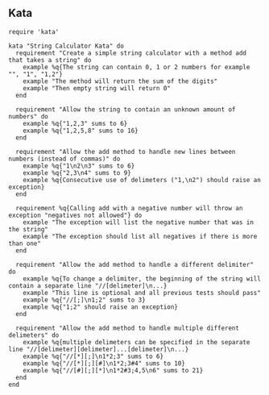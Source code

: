 ## Kata ##

    require 'kata'

    kata "String Calculator Kata" do
      requirement "Create a simple string calculator with a method add that takes a string" do
        example %q{The string can contain 0, 1 or 2 numbers for example "", "1", "1,2"}
        example "The method will return the sum of the digits"
        example "Then empty string will return 0"
      end

      requirement "Allow the string to contain an unknown amount of numbers" do
        example %q{"1,2,3" sums to 6}
        example %q{"1,2,5,8" sums to 16}
      end

      requirement "Allow the add method to handle new lines between numbers (instead of commas)" do
        example %q{"1\n2\n3" sums to 6}
        example %q{"2,3\n4" sums to 9}
        example %q{Consecutive use of delimeters ("1,\n2") should raise an exception}
      end

      requirement %q{Calling add with a negative number will throw an exception "negatives not allowed"} do
        example "The exception will list the negative number that was in the string"
        example "The exception should list all negatives if there is more than one"
      end

      requirement "Allow the add method to handle a different delimiter" do
        example %q{To change a delimiter, the beginning of the string will contain a separate line "//[delimeter]\n...}
        example "This line is optional and all previous tests should pass"
        example %q{"//[;]\n1;2" sums to 3}
        example %q{"1;2" should raise an exception}
      end

      requirement "Allow the add method to handle multiple different delimeters" do
        example %q{multiple delimeters can be specified in the separate line "//[delimeter][delimeter]...[delimeter]\n...}
        example %q{"//[*][;]\n1*2;3" sums to 6}
        example %q{"//[*][;][#]\n1*2;3#4" sums to 10}
        example %q{"//[#][;][*]\n1*2#3;4,5\n6" sums to 21}
      end
    end
